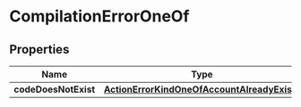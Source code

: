 
# CompilationErrorOneOf

## Properties
| Name | Type | Description | Notes |
| ------------ | ------------- | ------------- | ------------- |
| **codeDoesNotExist** | [**ActionErrorKindOneOfAccountAlreadyExists**](ActionErrorKindOneOfAccountAlreadyExists.md) |  |  |



